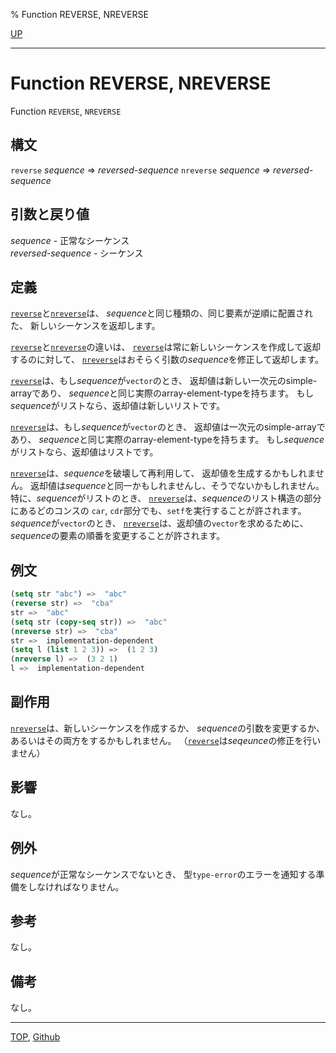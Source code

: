 % Function REVERSE, NREVERSE

[UP](17.3.html)  

---

# Function **REVERSE, NREVERSE**


Function `REVERSE`, `NREVERSE`


## 構文

`reverse` *sequence* => *reversed-sequence*
`nreverse` *sequence* => *reversed-sequence*


## 引数と戻り値

*sequence* - 正常なシーケンス  
*reversed-sequence* - シーケンス


## 定義

[`reverse`](17.3.reverse.html)と[`nreverse`](17.3.reverse.html)は、
*sequence*と同じ種類の、同じ要素が逆順に配置された、
新しいシーケンスを返却します。

[`reverse`](17.3.reverse.html)と[`nreverse`](17.3.reverse.html)の違いは、
[`reverse`](17.3.reverse.html)は常に新しいシーケンスを作成して返却するのに対して、
[`nreverse`](17.3.reverse.html)はおそらく引数の*sequence*を修正して返却します。

[`reverse`](17.3.reverse.html)は、もし*sequence*が`vector`のとき、
返却値は新しい一次元のsimple-arrayであり、
*sequence*と同じ実際のarray-element-typeを持ちます。
もし*sequence*がリストなら、返却値は新しいリストです。

[`nreverse`](17.3.reverse.html)は、もし*sequence*が`vector`のとき、
返却値は一次元のsimple-arrayであり、
*sequence*と同じ実際のarray-element-typeを持ちます。
もし*sequence*がリストなら、返却値はリストです。

[`nreverse`](17.3.reverse.html)は、*sequence*を破壊して再利用して、
返却値を生成するかもしれません。
返却値は*sequence*と同一かもしれませんし、そうでないかもしれません。
特に、*sequence*がリストのとき、
[`nreverse`](17.3.reverse.html)は、*sequence*のリスト構造の部分にあるどのコンスの
`car`, `cdr`部分でも、`setf`を実行することが許されます。
*sequence*が`vector`のとき、
[`nreverse`](17.3.reverse.html)は、返却値の`vector`を求めるために、
*sequence*の要素の順番を変更することが許されます。


## 例文

```lisp
(setq str "abc") =>  "abc"
(reverse str) =>  "cba"
str =>  "abc"
(setq str (copy-seq str)) =>  "abc"
(nreverse str) =>  "cba"
str =>  implementation-dependent
(setq l (list 1 2 3)) =>  (1 2 3)
(nreverse l) =>  (3 2 1)
l =>  implementation-dependent
```


## 副作用

[`nreverse`](17.3.reverse.html)は、新しいシーケンスを作成するか、
*sequence*の引数を変更するか、
あるいはその両方をするかもしれません。
（[`reverse`](17.3.reverse.html)は*seqeunce*の修正を行いません）


## 影響

なし。


## 例外

*sequence*が正常なシーケンスでないとき、
型`type-error`のエラーを通知する準備をしなければなりません。


## 参考

なし。


## 備考

なし。


---
[TOP](index.html),  [Github](https://github.com/nptcl/npt-japanese)


